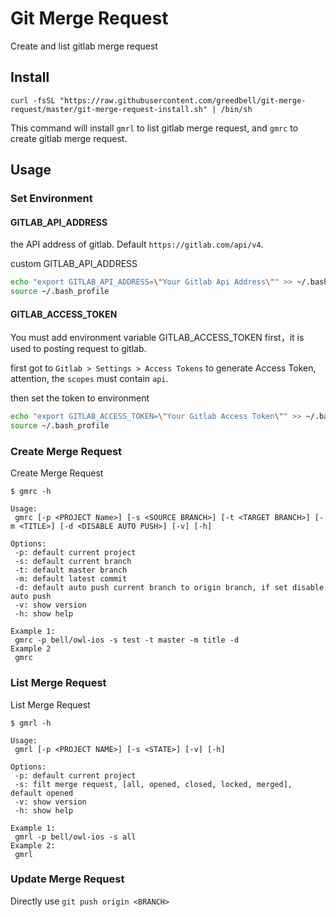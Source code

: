 # Git Merge Request

Create and list gitlab merge request

## Install

```shell
curl -fsSL "https://raw.githubusercontent.com/greedbell/git-merge-request/master/git-merge-request-install.sh" | /bin/sh
```

This command will install `gmrl` to list gitlab merge request, and `gmrc` to create gitlab merge request.

## Usage

### Set Environment

#### GITLAB_API_ADDRESS

the API address of gitlab. Default `https://gitlab.com/api/v4`.

custom GITLAB_API_ADDRESS

```sh
echo "export GITLAB_API_ADDRESS=\"Your Gitlab Api Address\"" >> ~/.bash_profile
source ~/.bash_profile
```

#### GITLAB_ACCESS_TOKEN

You must add environment variable GITLAB_ACCESS_TOKEN first，it is used to posting request to gitlab.

first got to `Gitlab > Settings > Access Tokens` to generate Access Token, attention, the `scopes` must contain `api`.

then set the token to environment
```sh
echo "export GITLAB_ACCESS_TOKEN=\"Your Gitlab Access Token\"" >> ~/.bash_profile
source ~/.bash_profile
```

### Create Merge Request

Create Merge Request

```
$ gmrc -h

Usage:
 gmrc [-p <PROJECT Name>] [-s <SOURCE BRANCH>] [-t <TARGET BRANCH>] [-m <TITLE>] [-d <DISABLE AUTO PUSH>] [-v] [-h]

Options:
 -p: default current project
 -s: default current branch
 -t: default master branch
 -m: default latest commit
 -d: default auto push current branch to origin branch, if set disable auto push
 -v: show version
 -h: show help

Example 1:
 gmrc -p bell/owl-ios -s test -t master -m title -d
Example 2
 gmrc
```

### List Merge Request

List Merge Request

```
$ gmrl -h

Usage:
 gmrl [-p <PROJECT NAME>] [-s <STATE>] [-v] [-h]

Options:
 -p: default current project
 -s: filt merge request, [all, opened, closed, locked, merged], default opened
 -v: show version
 -h: show help

Example 1:
 gmrl -p bell/owl-ios -s all
Example 2:
 gmrl
```

### Update Merge Request

Directly use `git push origin <BRANCH>`
